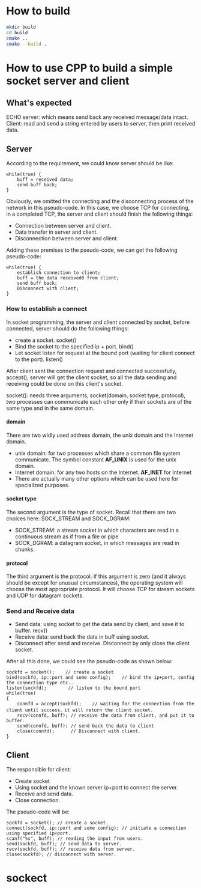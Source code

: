 # How to build
```sh
mkdir build
cd build
cmake ..
cmake --build .
```
# How to use CPP to build a simple socket server and client

## What's expected
ECHO server: which means send back any received message/data intact.
Client: read and send a string entered by users to server, then print received data.

## Server

According to the requirement, we could know server should be like:

``` 
while(true) {
    buff = received data;
    send buff back;
}
```
Obviously, we omitted the connecting and the disconnecting process of the network in this pseudo-code.
In this case, we choose TCP for connecting, in a completed TCP, the server and client should finish the following things:
* Connection between server and client.
* Data transfer in server and client.
* Disconnection between server and client.

Adding these premises to the pseudo-code, we can get the following pseudo-code:
```
while(true) {
    establish connection to client;
    buff = the data received0 from client;
    send buff back;
    Disconnect with client;
}
```

### How to establish a connect
In socket programming, the server and client connected by socket, before connected, server should do the following things:
* create a socket. socket()
* Bind the socket to the specified ip + port. bind()
* Let socket listen for request at the bound port (waiting for client connect to the port). listen()

After client sent the connection request and connected successfully, accept(), server will get the client socket, so all the data sending and receiving could be done on this client's socket.

socket(): needs three arguments, socket(domain, socket type, protocol), two processes can communicate each other only if their sockets are of the same type and in the same domain.

#### domain
There are two widly used address domain, the unix domain and the Internet domain.
* unix domain: for two processes which share a common file system communicate. The symbol constant **AF_UNIX** is used for the unix domain.
* Internet domain: for any two hosts on the Internet. **AF_INET** for Internet 
* There are actually many other options which can be used here for specialized purposes.

#### socket type
The second argument is the type of socket. Recall that there are two choices here: SOCK_STREAM and SOCK_DGRAM: 
* SOCK_STREAM: a stream socket in which characters are read in a continuous stream as if from a file or pipe
* SOCK_DGRAM: a datagram socket, in which messages are read in chunks.


#### protocol
The third argument is the protocol. If this argument is zero (and it always should be except for unusual circumstances), the operating system will choose the most appropriate protocol. It will choose TCP for stream sockets and UDP for datagram sockets.

### Send and Receive data
* Send data: using socket to get the data send by client, and save it to buffer. recv()
* Receive data: send back the data in buff using socket.
* Disconnect after send and receive. Disconnect by only close the client socket.

After all this done, we could see the pseudo-code as shown below:
```
sockfd = socket();    // create a socket
bind(sockfd, ip::port and some config);    // bind the ip+port, config the connection type etc..
listen(sockfd);        // listen to the bound port
while(true)
{
    connfd = accept(sockfd);    // waiting for the connection from the client until success，it will return the client socket.
    recv(connfd, buff); // receive the data from client, and put it to buffer.
    send(connfd, buff); // send back the data to client
    close(connfd);      // Disconnect with client.
}
```


## Client

The responsible for client:
* Create socket
* Using socket and the known server ip+port to connect the server.
* Receive and send data.
* Close connection.

The pseudo-code will be:
```
sockfd = socket(); // create a socket.
connect(sockfd, ip::port and some config); // initiate a connection using specified ip+port.
scanf("%s", buff); // reading the input from users.
send(sockfd, buff); // send data to server.
recv(sockfd, buff); // receive data from server.
close(sockfd); // disconnect with server.
```



# sockect